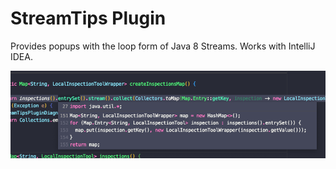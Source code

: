 # StreamTips Plugin

Provides popups with the loop form of Java 8 Streams.
Works with IntelliJ IDEA.

![Screenshot of plugin](https://raw.githubusercontent.com/foreverigor/StreamTips/4942526ed7a64d49ac5216198a3f8bf11d0e2dd8/screenshots/PopupScreenshot.png)

